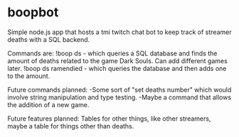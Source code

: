 # boopbot
Simple node.js app that hosts a tmi twitch chat bot to keep track of streamer deaths with a SQL backend.

Commands are:
!boop ds -  which queries a SQL database and finds the amount of deaths related to the game Dark Souls. Can add different games later.
!boop ds ramendied - which queries the database and then adds one to the amount.

Future commands planned:
-Some sort of "set deaths number" which would involve string manipulation and type testing.
-Maybe a command that allows the addition of a new game.

Future features planned:
Tables for other things, like other streamers, maybe a table for things other than deaths.
